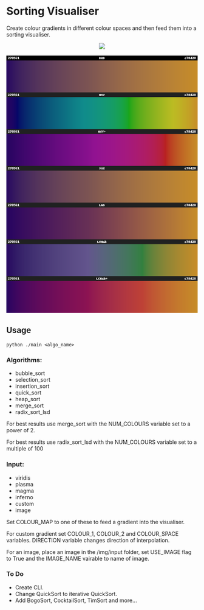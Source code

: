 # Sorting Visualiser

Create colour gradients in different colour spaces and then feed them into a sorting visualiser.
<p align="center">
  <img src="https://github.com/JPDye/sorting-visualiser/blob/custom_gradients/img/example/viridis_1.gif" />
</p>

<p align="center">
  <img src="https://github.com/JPDye/sorting-visualiser/blob/custom_gradients/img/gradients/all_colour_spaces.png" />
</p>




## Usage
```shell
python ./main <algo_name>
```
### Algorithms:
- bubble_sort
- selection_sort
- insertion_sort
- quick_sort
- heap_sort
- merge_sort
- radix_sort_lsd

For best results use merge_sort with the NUM_COLOURS variable set to a power of 2.

For best results use radix_sort_lsd with the NUM_COLOURS variable set to a multiple of 100


### Input:
- viridis
- plasma
- magma
- inferno
- custom
- image

Set COLOUR_MAP to one of these to feed a gradient into the visualiser.

For custom gradient set COLOUR_1, COLOUR_2 and COLOUR_SPACE variables. DIRECTION variable changes direction of interpolation.

For an image, place an image in the /img/input folder, set USE_IMAGE flag to True and the IMAGE_NAME vairable to name of image.

### To Do
- Create CLI.
- Change QuickSort to iterative QuickSort. 
- Add BogoSort, CocktailSort, TimSort and more...
